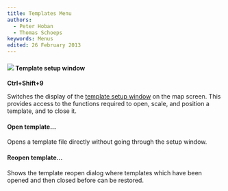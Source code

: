 ```yaml
---
title: Templates Menu
authors:
  - Peter Hoban
  - Thomas Schoeps
keywords: Menus
edited: 26 February 2013
---
```


#### ![ ](../mapper-images/templates.png) Template setup window
**Ctrl+Shift+9**

Switches the display of the [template setup window](templates.md#setup) on the map screen. This provides access to the functions required to open, scale, and position a template, and to close it.


#### Open template...

Opens a template file directly without going through the setup window.


#### Reopen template...

Shows the template reopen dialog where templates which have been opened and then closed before can be restored.


